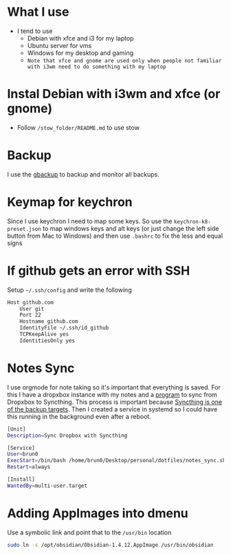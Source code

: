 # What I use

- I tend to use
    - Debian with xfce and i3 for my laptop
    - Ubuntu server for vms
    - Windows for my desktop and gaming
	- `Note that xfce and gnome are used only when people not familiar with i3wm need to do something with my laptop` 

# Instal Debian with i3wm and xfce (or gnome)

- Follow `/stow_folder/README.md` to use stow

# Backup

I use the [gbackup](https://github.com/BrunoTeixeira1996/gbackup) to backup and monitor all backups.

# Keymap for keychron

Since I use keychron I need to map some keys. So use the `keychron-k8-preset.json` to map windows keys and alt keys (or just change the left side button from Mac to Windows) and then use `.bashrc` to fix the less and equal signs


# If github gets an error with SSH

Setup `~/.ssh/config` and write the following

``` bash
Host github.com
	User git
	Port 22
	Hostname github.com
	IdentityFile ~/.ssh/id_github
	TCPKeepAlive yes
	IdentitiesOnly yes
```

# Notes Sync

I use orgmode for note taking so it's important that everything is saved. For this I have a dropxbox instance with my notes and a [program](https://github.com/BrunoTeixeira1996/dotfiles/blob/main/notes_sync.sh) to sync from Dropxbox to Syncthing.
This process is important because [Syncthing is one of the backup targets](https://github.com/BrunoTeixeira1996/gbackup).
Then I created a service in systemd so I could have this running in the background even after a reboot.

``` bash
[Unit]
Description=Sync Dropbox with Syncthing

[Service]
User=brun0
ExecStart=/bin/bash /home/brun0/Desktop/personal/dotfiles/notes_sync.sh
Restart=always

[Install]
WantedBy=multi-user.target
```

# Adding AppImages into dmenu

Use a symbolic link and point that to the `/usr/bin` location

``` bash
sudo ln -s /opt/obsidian/Obsidian-1.4.12.AppImage /usr/bin/obsidian
```
